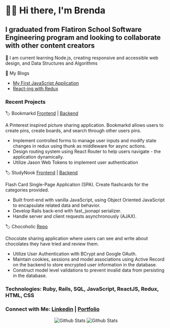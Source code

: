 # 👋🏻 Hi there, I'm Brenda

## I graduated from Flatiron School Software Engineering program and looking to collaborate with other content creators

🌱 I am current learning Node.js, creating responsive and accessible web design, and Data Structures and Algorithms

📕 My Blogs

<!-- BLOG-POST-LIST:START -->

- [My First JavaScript Application](https://brendaferrufino-22455.medium.com/my-javascript-learning-journey-729dd32a5b20)
- [React-ing with Redux](https://brenda-ferrufino.medium.com/react-redux-project-9a7f6a215ee8)

<!-- BLOG-POST-LIST:END -->

### Recent Projects

🏷 Bookmarkd [Frontend](https://github.com/ferrufinob/Bookmarkd_Frontend) | [Backend](https://github.com/ferrufinob/Bookmarkd_Backend)

A Pinterest inspired picture sharing application. Bookmarkd allows users to create pins, create boards, and search through other users pins.

- Implement controlled forms to manage user inputs and modify state changes in redux using thunk as middleware for async actions.
- Design routing system using React Router to help users navigate - the application dynamically.
- Utilize Jason Web Tokens to implement user authentication

🏷 StudyNook [Frontend](https://github.com/ferrufinob/StudyNook-frontend) | [Backend](https://github.com/ferrufinob/StudyNook-backend)

Flash Card Single-Page Application (SPA). Create flashcards for the categories provided.

- Built front-end with vanilla JavaScript, using Object Oriented JavaScript to encapsulate related data and behavior.
- Develop Rails back-end with fast_jsonapi serializer.
- Handle server and client requests asynchronously (AJAX).

🏷 Chocoholic [Repo](https://github.com/ferrufinob/Chocoholic)

Chocolate sharing application where users can see and write about chocolates they have tried and review them.

- Utilize User Authentication with BCrypt and Google OAuth.
- Maintain cookies, sessions and model associations using Active Record on the backend to store encrypted user information in the database.
- Construct model level validations to prevent invalid data from persisting in the database.

### Technologies: Ruby, Rails, SQL, JavaScript, ReactJS, Redux, HTML, CSS

### Connect with Me: [Linkedin](https://www.linkedin.com/in/brendaferrufino) | [Portfolio](https://brenda-ferrufino.netlify.app/)

<div align="center">

<img align="center space-around" alt="Github Stats" src="https://github-readme-stats.vercel.app/api/top-langs/?username=ferrufinob&theme=onedark"/>

<img align="center space-around" alt="Github Stats" src="https://github-readme-stats.vercel.app/api?username=ferrufinob&show_icons=true&theme=onedark"/>

</div>
